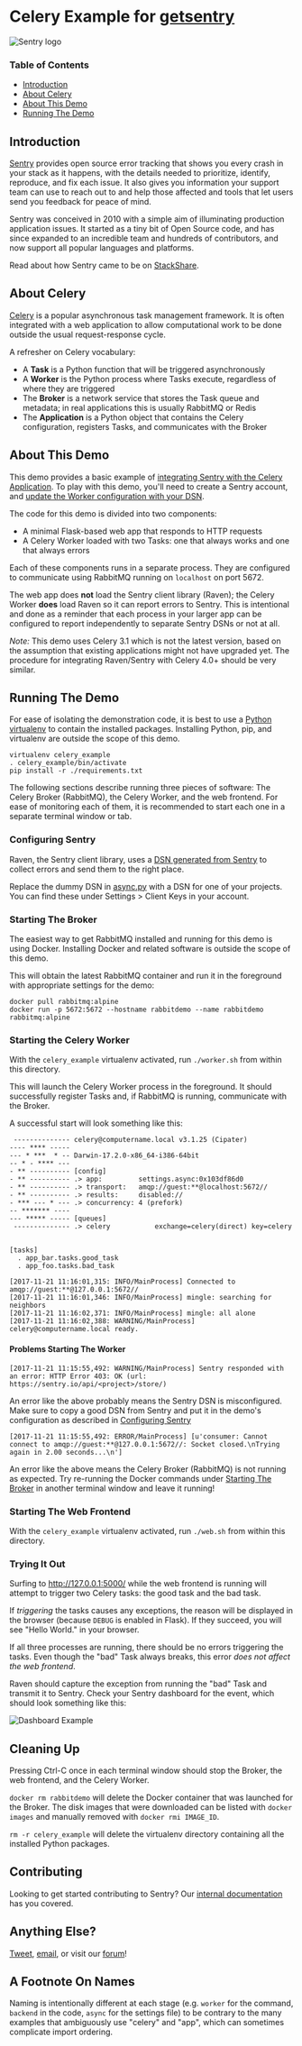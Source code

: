 # Celery Example for [getsentry](https://github.com/getsentry)

![Sentry logo](_ReadMeImages/sentry-logo-black.png)

### Table of Contents

- [Introduction](#introduction)
- [About Celery](#about-celery)
- [About This Demo](#about-this-demo)
- [Running The Demo](#running-the-demo)

## Introduction

[Sentry](https://sentry.io/welcome/) provides open source error tracking that shows you every crash in your stack as it happens, with the details needed to prioritize, identify, reproduce, and fix each issue. It also gives you information your support team can use to reach out to and help those affected and tools that let users send you feedback for peace of mind.

Sentry was conceived in 2010 with a simple aim of illuminating production application issues. It started as a tiny bit of Open Source code, and has since expanded to an incredible team and hundreds of contributors, and now support all popular languages and platforms.

Read about how Sentry came to be on [StackShare](https://stackshare.io/posts/founder-stories-how-sentry-built-their-open-source-service).

## About Celery

[Celery](http://www.celeryproject.org/) is a popular asynchronous task management framework. It is often integrated with a web application to allow computational work to be done outside the usual request-response cycle.

A refresher on Celery vocabulary:

* A **Task** is a Python function that will be triggered asynchronously
* A **Worker** is the Python process where Tasks execute, regardless of where they are triggered
* The **Broker** is a network service that stores the Task queue and metadata; in real applications this is usually RabbitMQ or Redis
* The **Application** is a Python object that contains the Celery configuration, registers Tasks, and communicates with the Broker

## About This Demo

This demo provides a basic example of [integrating Sentry with the Celery Application](https://docs.sentry.io/clients/python/integrations/celery/). To play with this demo, you'll need to create a Sentry account, and [update the Worker configuration with your DSN](#configuring-sentry).

The code for this demo is divided into two components:

* A minimal Flask-based web app that responds to HTTP requests
* A Celery Worker loaded with two Tasks: one that always works and one that always errors

Each of these components runs in a separate process. They are configured to communicate using RabbitMQ running on `localhost` on port 5672.

The web app does **not** load the Sentry client library (Raven); the Celery Worker **does** load Raven so it can report errors to Sentry. This is intentional and done as a reminder that each process in your larger app can be configured to report independently to separate Sentry DSNs or not at all.

*Note:* This demo uses Celery 3.1 which is not the latest version, based on the assumption that existing applications might not have upgraded yet. The procedure for integrating Raven/Sentry with Celery 4.0+ should be very similar.

## Running The Demo

For ease of isolating the demonstration code, it is best to use a [Python virtualenv](https://virtualenv.pypa.io/en/stable/) to contain the installed packages. Installing Python, pip, and virtualenv are outside the scope of this demo.

```
virtualenv celery_example
. celery_example/bin/activate
pip install -r ./requirements.txt
```

The following sections describe running three pieces of software: The Celery Broker (RabbitMQ), the Celery Worker, and the web frontend. For ease of monitoring each of them, it is recommended to start each one in a separate terminal window or tab.

### Configuring Sentry

Raven, the Sentry client library, uses a [DSN generated from Sentry](https://docs.sentry.io/quickstart/#configure-the-dsn) to collect errors and send them to the right place.

Replace the dummy DSN in [async.py](demo/settings/async.py) with a DSN for one of your projects. You can find these under Settings > Client Keys in your account.

### Starting The Broker

The easiest way to get RabbitMQ installed and running for this demo is using Docker. Installing Docker and related software is outside the scope of this demo.

This will obtain the latest RabbitMQ container and run it in the foreground with appropriate settings for the demo:

```
docker pull rabbitmq:alpine
docker run -p 5672:5672 --hostname rabbitdemo --name rabbitdemo rabbitmq:alpine
```

### Starting the Celery Worker

With the `celery_example` virtualenv activated, run `./worker.sh` from within this directory.

This will launch the Celery Worker process in the foreground. It should successfully register Tasks and, if RabbitMQ is running, communicate with the Broker.

A successful start will look something like this:

```
 -------------- celery@computername.local v3.1.25 (Cipater)
---- **** -----
--- * ***  * -- Darwin-17.2.0-x86_64-i386-64bit
-- * - **** ---
- ** ---------- [config]
- ** ---------- .> app:         settings.async:0x103df86d0
- ** ---------- .> transport:   amqp://guest:**@localhost:5672//
- ** ---------- .> results:     disabled://
- *** --- * --- .> concurrency: 4 (prefork)
-- ******* ----
--- ***** ----- [queues]
 -------------- .> celery           exchange=celery(direct) key=celery


[tasks]
  . app_bar.tasks.good_task
  . app_foo.tasks.bad_task

[2017-11-21 11:16:01,315: INFO/MainProcess] Connected to amqp://guest:**@127.0.0.1:5672//
[2017-11-21 11:16:01,346: INFO/MainProcess] mingle: searching for neighbors
[2017-11-21 11:16:02,371: INFO/MainProcess] mingle: all alone
[2017-11-21 11:16:02,388: WARNING/MainProcess] celery@computername.local ready.
```

#### Problems Starting The Worker

```
[2017-11-21 11:15:55,492: WARNING/MainProcess] Sentry responded with an error: HTTP Error 403: OK (url: https://sentry.io/api/<project>/store/)
```

An error like the above probably means the Sentry DSN is misconfigured. Make sure to copy a good DSN from Sentry and put it in the demo's configuration as described in [Configuring Sentry](#configuring-sentry)


```
[2017-11-21 11:15:55,492: ERROR/MainProcess] [u'consumer: Cannot connect to amqp://guest:**@127.0.0.1:5672//: Socket closed.\nTrying again in 2.00 seconds...\n']
```

An error like the above means the Celery Broker (RabbitMQ) is not running as expected. Try re-running the Docker commands under [Starting The Broker](#starting-the-broker) in another terminal window and leave it running!

### Starting The Web Frontend

With the `celery_example` virtualenv activated, run `./web.sh` from within this directory.

### Trying It Out

Surfing to http://127.0.0.1:5000/ while the web frontend is running will attempt to trigger two Celery tasks: the good task and the bad task.

If *triggering* the tasks causes any exceptions, the reason will be displayed in the browser (because `DEBUG` is enabled in Flask). If they succeed, you will see "Hello World." in your browser.

If all three processes are running, there should be no errors triggering the tasks. Even though the "bad" Task always breaks, this error *does not affect the web frontend*.

Raven should capture the exception from running the "bad" Task and transmit it to Sentry. Check your Sentry dashboard for the event, which should look something like this:

![Dashboard Example](_ReadMeImages/dashboard-example.png)

## Cleaning Up

Pressing Ctrl-C once in each terminal window should stop the Broker, the web frontend, and the Celery Worker.

`docker rm rabbitdemo` will delete the Docker container that was launched for the Broker. The disk images that were downloaded can be listed with `docker images` and manually removed with `docker rmi IMAGE_ID`.

`rm -r celery_example` will delete the virtualenv directory containing all the installed Python packages.

## Contributing

Looking to get started contributing to Sentry? Our [internal documentation](https://docs.sentry.io/internal/) has you covered.

## Anything Else?

[Tweet](https://twitter.com/getsentry), [email](hello@sentry.io), or visit our [forum](https://forum.sentry.io)!

## A Footnote On Names

Naming is intentionally different at each stage (e.g. `worker` for the command, `backend` in the code, `async` for the settings file) to be contrary to the many examples that ambiguously use "celery" and "app", which can sometimes complicate import ordering.
